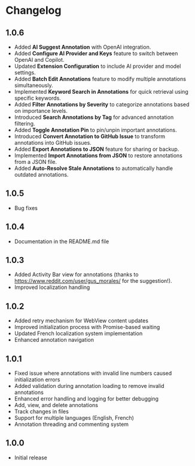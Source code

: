 # Changelog

## 1.0.6
- Added **AI Suggest Annotation** with OpenAI integration.
- Added **Configure AI Provider and Keys** feature to switch between OpenAI and Copilot.
- Updated **Extension Configuration** to include AI provider and model settings.
- Added **Batch Edit Annotations** feature to modify multiple annotations simultaneously.
- Implemented **Keyword Search in Annotations** for quick retrieval using specific keywords.
- Added **Filter Annotations by Severity** to categorize annotations based on importance levels.
- Introduced **Search Annotations by Tag** for advanced annotation filtering.
- Added **Toggle Annotation Pin** to pin/unpin important annotations.
- Introduced **Convert Annotation to GitHub Issue** to transform annotations into GitHub issues.
- Added **Export Annotations to JSON** feature for sharing or backup.
- Implemented **Import Annotations from JSON** to restore annotations from a JSON file.
- Added **Auto-Resolve Stale Annotations** to automatically handle outdated annotations.

## 1.0.5
- Bug fixes

## 1.0.4
- Documentation in the README.md file

## 1.0.3
- Added Activity Bar view for annotations (thanks to https://www.reddit.com/user/gus_morales/ for the suggestion!).
- Improved localization handling

## 1.0.2
- Added retry mechanism for WebView content updates
- Improved initialization process with Promise-based waiting
- Updated French localization system implementation
- Enhanced annotation navigation

## 1.0.1
- Fixed issue where annotations with invalid line numbers caused initialization errors
- Added validation during annotation loading to remove invalid annotations
- Enhanced error handling and logging for better debugging
- Add, view, and delete annotations
- Track changes in files
- Support for multiple languages (English, French)
- Annotation threading and commenting system

## 1.0.0
- Initial release
